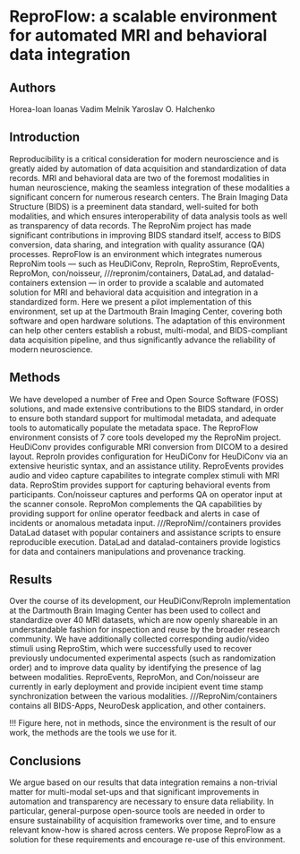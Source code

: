 # ReproFlow: a scalable environment for automated MRI and behavioral data integration

## Authors
Horea-Ioan Ioanas
Vadim Melnik
Yaroslav O. Halchenko


## Introduction

Reproducibility is a critical consideration for modern neuroscience and is greatly aided by automation of data acquisition and standardization of data records.
MRI and behavioral data are two of the foremost modalities in human neuroscience, making the seamless integration of these modalities a significant concern for numerous research centers.
The Brain Imaging Data Structure (BIDS) is a preeminent data standard, well-suited for both modalities, and which ensures interoperability of data analysis tools as well as transparency of data records.
The ReproNim project has made significant contributions in improving BIDS standard itself, access to BIDS conversion, data sharing, and integration with quality assurance (QA) processes.
ReproFlow is an environment which integrates numerous ReproNim tools — such as HeuDiConv, ReproIn, ReproStim, ReproEvents, ReproMon, con/noisseur, ///repronim/containers, DataLad, and datalad-containers extension — in order to provide a scalable and automated solution for MRI and behavioral data acquisition and integration in a standardized form.
Here we present a pilot implementation of this environment, set up at the Dartmouth Brain Imaging Center, covering both software and open hardware solutions.
The adaptation of this environment can help other centers establish a robust, multi-modal, and BIDS-compliant data acquisition pipeline, and thus significantly advance the reliability of modern neuroscience.

## Methods

We have developed a number of Free and Open Source Software (FOSS) solutions, and made extensive contributions to the BIDS standard, in order to ensure both standard support for multimodal metadata, and adequate tools to automatically populate the metadata space.
The ReproFlow environment consists of 7 core tools developed my the ReproNim project.
HeuDiConv provides configurable MRI conversion from DICOM to a desired layout.
ReproIn provides configuration for HeuDiConv for HeuDiConv via an extensive heuristic syntax, and an assistance utility.
ReproEvents provides audio and video capture capabilites to integrate complex stimuli with MRI data.
ReproStim provides support for capturing behavioral events from participants.
Con/noisseur captures and performs QA on operator input at the scanner console.
ReproMon complements the QA capabilities by providing support for online operator feedback and alerts in case of incidents or anomalous metadata input.
///ReproNim//containers provides DataLad dataset with popular containers and assistance scripts to ensure reproducible execution.
DataLad and datalad-containers provide logistics for data and containers manipulations and provenance tracking.


## Results

Over the course of its development, our HeuDiConv/ReproIn implementation at the Dartmouth Brain Imaging Center has been used to collect and standardize over 40 MRI datasets, which are now openly shareable in an understandable fashion for inspection and reuse by the broader research community.
We have additionally collected corresponding audio/video stimuli using ReproStim, which were successfully used to recover previously undocumented experimental aspects (such as randomization order) and to improve data quality by identifying the presence of lag between modalities.
ReproEvents, ReproMon, and Con/noisseur are currently in early deployment and provide incipient event time stamp synchronization between the various modalities.
///ReproNim/containers contains all BIDS-Apps, NeuroDesk application, and other containers.

!!! Figure here, not in methods, since the environment is the result of our work, the methods are the tools we use for it.


## Conclusions

We argue based on our results that data integration remains a non-trivial matter for multi-modal set-ups and that significant improvements in automation and transparency are necessary to ensure data reliability.
In particular, general-purpose open-source tools are needed in order to ensure sustainability of acquisition frameworks over time, and to ensure relevant know-how is shared across centers.
We propose ReproFlow as a solution for these requirements and encourage re-use of this environment.
